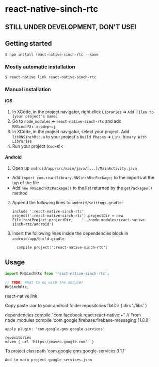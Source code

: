 
# react-native-sinch-rtc

## STILL UNDER DEVELOPMENT, DON'T USE!

## Getting started

`$ npm install react-native-sinch-rtc --save`

### Mostly automatic installation

`$ react-native link react-native-sinch-rtc`

### Manual installation


#### iOS

1. In XCode, in the project navigator, right click `Libraries` ➜ `Add Files to [your project's name]`
2. Go to `node_modules` ➜ `react-native-sinch-rtc` and add `RNSinchRtc.xcodeproj`
3. In XCode, in the project navigator, select your project. Add `libRNSinchRtc.a` to your project's `Build Phases` ➜ `Link Binary With Libraries`
4. Run your project (`Cmd+R`)<

#### Android

1. Open up `android/app/src/main/java/[...]/MainActivity.java`
  - Add `import com.reactlibrary.RNSinchRtcPackage;` to the imports at the top of the file
  - Add `new RNSinchRtcPackage()` to the list returned by the `getPackages()` method
2. Append the following lines to `android/settings.gradle`:
  	```
  	include ':react-native-sinch-rtc'
  	project(':react-native-sinch-rtc').projectDir = new File(rootProject.projectDir, 	'../node_modules/react-native-sinch-rtc/android')
  	```
3. Insert the following lines inside the dependencies block in `android/app/build.gradle`:
  	```
      compile project(':react-native-sinch-rtc')
  	```


## Usage
```javascript
import RNSinchRtc from 'react-native-sinch-rtc';

// TODO: What to do with the module?
RNSinchRtc;
```

react-native link

Copy paste .aar to your android folder
  repositories flatDir { dirs './libs' }


  dependencies
compile "com.facebook.react:react-native:+"  // From node_modules
    compile 'com.google.firebase:firebase-messaging:11.8.0'

    apply plugin: 'com.google.gms.google-services'

    repositories 
    maven { url 'https://maven.google.com'  }

To project
    classpath 'com.google.gms:google-services:3.1.1'


    Add to main project google-services.json
